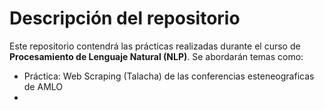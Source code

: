 # Descripción del repositorio

Este repositorio contendrá las prácticas realizadas durante el curso de **Procesamiento de Lenguaje Natural (NLP)**.  Se abordarán temas como: 

- Práctica: Web Scraping (Talacha) de las conferencias esteneograficas de AMLO  
- 


